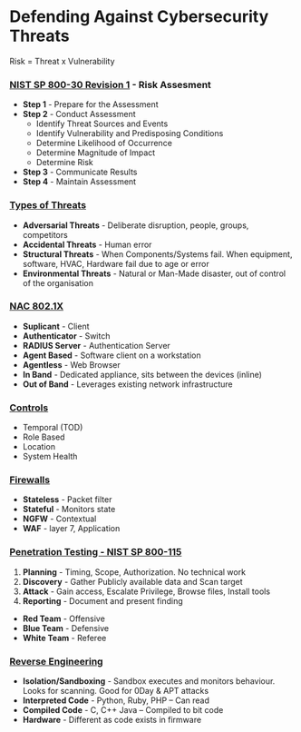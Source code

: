 # Defending Against Cybersecurity Threats
Risk = Threat x Vulnerability
### <u>NIST SP 800-30 Revision 1</u> - Risk Assesment
- **Step 1** - Prepare for the Assessment
- **Step 2** - Conduct Assessment
  - Identify Threat Sources and Events
  - Identify Vulnerability and Predisposing Conditions
  - Determine Likelihood of Occurrence
  - Determine Magnitude of Impact
  - Determine Risk
- **Step 3** - Communicate Results
- **Step 4** - Maintain Assessment

### <u>Types of Threats</u>
- **Adversarial Threats** - Deliberate disruption, people, groups, competitors 
- **Accidental Threats** - Human error
- **Structural Threats** - When Components/Systems fail. When equipment, software, HVAC, Hardware fail due to age or error 
- **Environmental Threats** - Natural or Man-Made disaster, out of control of the organisation 

### <u>NAC 802.1X</u>
  - **Suplicant** - Client
  - **Authenticator** - Switch
  - **RADIUS Server** - Authentication Server
- **Agent Based** - Software client on a workstation
- **Agentless** - Web Browser
- **In Band** - Dedicated appliance, sits between the devices (inline)
- **Out of Band** - Leverages existing network infrastructure

### <u>Controls</u>
- Temporal (TOD)
- Role Based
- Location
- System Health

### <u>Firewalls</u>
- **Stateless** - Packet filter
- **Stateful** - Monitors state 
- **NGFW** - Contextual
- **WAF** - layer 7, Application 

### <u>Penetration Testing - NIST SP 800-115</u>
1. **Planning** - Timing, Scope, Authorization. No technical work
2. **Discovery** - Gather Publicly available data and Scan target
3. **Attack** - Gain access, Escalate Privilege, Browse files, Install tools
4. **Reporting** - Document and present finding
- **Red Team** - Offensive
- **Blue Team** - Defensive
- **White Team** - Referee

### <u>Reverse Engineering</u>
- **Isolation/Sandboxing** - Sandbox executes and monitors behaviour. Looks for scanning. Good for 0Day & APT attacks
- **Interpreted Code** - Python, Ruby, PHP – Can read
- **Compiled Code** - C, C++ Java – Compiled to bit code
- **Hardware** - Different as code exists in firmware
